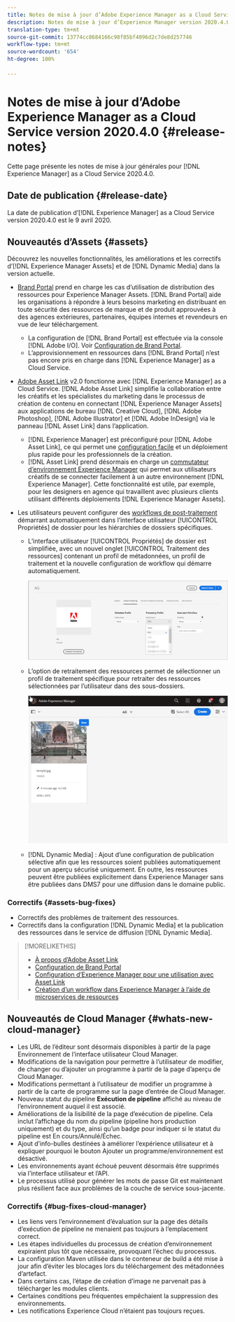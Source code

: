 ```yaml
---
title: Notes de mise à jour d’Adobe Experience Manager as a Cloud Service version 2020.4.0
description: Notes de mise à jour d’Experience Manager version 2020.4.0
translation-type: tm+mt
source-git-commit: 13774cc8684166c98f85bf4096d2c7de8d257746
workflow-type: tm+mt
source-wordcount: '654'
ht-degree: 100%

---
```



# Notes de mise à jour d’Adobe Experience Manager as a Cloud Service version 2020.4.0 {#release-notes}

Cette page présente les notes de mise à jour générales pour [!DNL Experience Manager] as a Cloud Service 2020.4.0.

## Date de publication {#release-date}

La date de publication d’[!DNL Experience Manager] as a Cloud Service version 2020.4.0 est le 9 avril 2020.

## Nouveautés d’Assets {#assets}

Découvrez les nouvelles fonctionnalités, les améliorations et les correctifs d’[!DNL Experience Manager Assets] et de [!DNL Dynamic Media] dans la version actuelle.

* [Brand Portal](https://docs.adobe.com/content/help/fr-FR/experience-manager-brand-portal/using/home.html) prend en charge les cas d’utilisation de distribution des ressources pour Experience Manager Assets. [!DNL Brand Portal] aide les organisations à répondre à leurs besoins marketing en distribuant en toute sécurité des ressources de marque et de produit approuvées à des agences extérieures, partenaires, équipes internes et revendeurs en vue de leur téléchargement.
   * La configuration de [!DNL Brand Portal] est effectuée via la console [!DNL Adobe I/O]. Voir [Configuration de Brand Portal](https://docs.adobe.com/content/help/fr-FR/experience-manager-brand-portal/using/publish/configure-aem-assets-with-brand-portal.html).
   * L’approvisionnement en ressources dans [!DNL Brand Portal] n’est pas encore pris en charge dans [!DNL Experience Manager] as a Cloud Service.

* [Adobe Asset Link](https://helpx.adobe.com/fr/enterprise/using/adobe-asset-link.html) v2.0 fonctionne avec [!DNL Experience Manager] as a Cloud Service. [!DNL Adobe Asset Link] simplifie la collaboration entre les créatifs et les spécialistes du marketing dans le processus de création de contenu en connectant [!DNL Experience Manager Assets] aux applications de bureau [!DNL Creative Cloud], [!DNL Adobe Photoshop], [!DNL Adobe Illustrator] et [!DNL Adobe InDesign] via le panneau [!DNL Asset Link] dans l’application.
   * [!DNL Experience Manager] est préconfiguré pour [!DNL Adobe Asset Link], ce qui permet une [configuration facile](https://helpx.adobe.com/fr/enterprise/using/configure-aem-assets-for-asset-link.html) et un déploiement plus rapide pour les professionnels de la création.
   * [!DNL Asset Link] prend désormais en charge un [commutateur d’environnement Experience Manager](https://helpx.adobe.com/fr/enterprise/using/manage-assets-using-adobe-asset-link.html#UseAdobeAssetLink) qui permet aux utilisateurs créatifs de se connecter facilement à un autre environnement [!DNL Experience Manager]. Cette fonctionnalité est utile, par exemple, pour les designers en agence qui travaillent avec plusieurs clients utilisant différents déploiements [!DNL Experience Manager Assets].

* Les utilisateurs peuvent configurer des [workflows de post-traitement](/help/assets/asset-microservices-configure-and-use.md#post-processing-workflows) démarrant automatiquement dans l’interface utilisateur [!UICONTROL Propriétés] de dossier pour les hiérarchies de dossiers spécifiques.
   * L’interface utilisateur [!UICONTROL Propriétés] de dossier est simplifiée, avec un nouvel onglet [!UICONTROL Traitement des ressources] contenant un profil de métadonnées, un profil de traitement et la nouvelle configuration de workflow qui démarre automatiquement.

      ![Les profils de traitement peuvent s’appliquer facilement aux dossiers et toutes les ressources téléchargées dans les dossiers sont traitées à l’aide de ces profils](/help/assets/assets/asset-processing-folder-properties.png)

   * L’option de retraitement des ressources permet de sélectionner un profil de traitement spécifique pour retraiter des ressources sélectionnées par l’utilisateur dans des sous-dossiers.

      ![Retraiter des ressources sélectionnées à l’aide d’un profil de traitement spécifique](/help/assets/assets/fpo-existing-asset-reprocess.gif)

   * [!DNL Dynamic Media] : Ajout d’une configuration de publication sélective afin que les ressources soient publiées automatiquement pour un aperçu sécurisé uniquement. En outre, les ressources peuvent être publiées explicitement dans Experience Manager sans être publiées dans DMS7 pour une diffusion dans le domaine public.

### Correctifs {#assets-bug-fixes}

* Correctifs des problèmes de traitement des ressources.
* Correctifs dans la configuration [!DNL Dynamic Media] et la publication des ressources dans le service de diffusion [!DNL Dynamic Media].

>[!MORELIKETHIS]
>
>* [À propos d’Adobe Asset Link](https://www.adobe.com/creativecloud/business/enterprise/adobe-asset-link.html)
>* [Configuration de Brand Portal](https://docs.adobe.com/content/help/en/experience-manager-brand-portal/using/publish/configure-aem-assets-with-brand-portal.html)
>* [Configuration d’Experience Manager pour une utilisation avec Asset Link](https://helpx.adobe.com/enterprise/using/configure-aem-assets-for-asset-link.html)
>* [Création d’un workflow dans Experience Manager à l’aide de microservices de ressources](https://docs.adobe.com/content/help/fr-FR/experience-manager-cloud-service/assets/manage/asset-microservices-configure-and-use.html#post-processing-workflows)


## Nouveautés de Cloud Manager {#whats-new-cloud-manager}

* Les URL de l’éditeur sont désormais disponibles à partir de la page Environnement de l’interface utilisateur Cloud Manager.
* Modifications de la navigation pour permettre à l’utilisateur de modifier, de changer ou d’ajouter un programme à partir de la page d’aperçu de Cloud Manager.
* Modifications permettant à l’utilisateur de modifier un programme à partir de la carte de programme sur la page d’entrée de Cloud Manager.
* Nouveau statut du pipeline **Exécution de pipeline** affiché au niveau de l’environnement auquel il est associé.
* Améliorations de la lisibilité de la page d’exécution de pipeline. Cela inclut l’affichage du nom du pipeline (pipeline hors production uniquement) et du type, ainsi qu’un badge pour indiquer si le statut du pipeline est En cours/Annulé/Échec.
* Ajout d’info-bulles destinées à améliorer l’expérience utilisateur et à expliquer pourquoi le bouton Ajouter un programme/environnement est désactivé.
* Les environnements ayant échoué peuvent désormais être supprimés via l’interface utilisateur et l’API.
* Le processus utilisé pour générer les mots de passe Git est maintenant plus résilient face aux problèmes de la couche de service sous-jacente.

### Correctifs {#bug-fixes-cloud-manager}

* Les liens vers l’environnement d’évaluation sur la page des détails d’exécution de pipeline ne menaient pas toujours à l’emplacement correct.
* Les étapes individuelles du processus de création d’environnement expiraient plus tôt que nécessaire, provoquant l’échec du processus.
* La configuration Maven utilisée dans le conteneur de build a été mise à jour afin d’éviter les blocages lors du téléchargement des métadonnées d’artefact.
* Dans certains cas, l’étape de création d’image ne parvenait pas à télécharger les modules clients.
* Certaines conditions peu fréquentes empêchaient la suppression des environnements.
* Les notifications Experience Cloud n’étaient pas toujours reçues.
